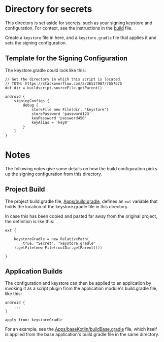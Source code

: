# Directory for secrets
This directory is set aside for secrets, such as your signing keystore and
configuration. For context, see the instructions in the
[build](../Documentation/build.md) file.

Create a `keystore` file in here, and a `keystore.gradle` file that applies it
and sets the signing configuration.

## Template for the Signing Configuration
The keystore.gradle could look like this:

    // Get the directory in which this script is located.
    // TOTH: https://stackoverflow.com/a/36527087/7657675
    def dir = buildscript.sourceFile.getParent()

    android {
        signingConfigs {
            debug {
                storeFile new File(dir, "keystore")
                storePassword 'password123'
                keyPassword 'password456'
                keyAlias = 'key0'
            }
        }
    }

# Notes
The following notes give some details on how the build configuration picks up
the signing configuration from this directory.

## Project Build
The project build.gradle file, [Apps/build.gradle](../Apps/build.gradle),
defines an `ext` variable that holds the location of the keystore.gradle file in
this directory.

In case this has been copied and pasted far away from the original project, the
definition is like this:

    ext {

        keystoreGradle = new RelativePath(
            true, "Secret", "keystore.gradle"
        ).getFile(new File(rootDir.getParent()))

    }

## Application Builds
The configuration and keystore can then be applied to an application by invoking
it as a script plugin from the application module's build.gradle file, like
this:

    android {
        ...
    }

    apply from: keystoreGradle

For an example, see the
[Apps/baseKotlin/buildBase.gradle](../Apps/baseKotlin/buildBase.gradle) file,
which itself is applied from the base application's build.gradle file in the
same directory.
